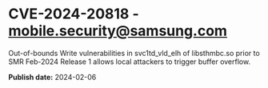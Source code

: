# CVE-2024-20818 - mobile.security@samsung.com

Out-of-bounds Write vulnerabilities in svc1td_vld_elh of libsthmbc.so prior to SMR Feb-2024 Release 1 allows local attackers to trigger buffer overflow.

**Publish date:** 2024-02-06
